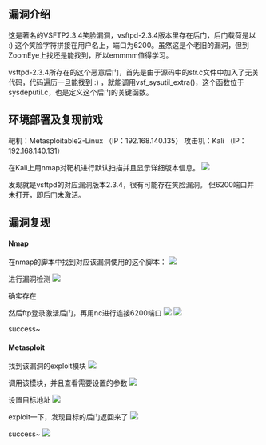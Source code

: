 ## 漏洞介绍
这是著名的VSFTP2.3.4笑脸漏洞，vsftpd-2.3.4版本里存在后门，后门载荷是以 :) 这个笑脸字符拼接在用户名上，端口为6200。虽然这是个老旧的漏洞，但到ZoomEye上找还是能找到，所以emmmm值得学习。

vsftpd-2.3.4所存在的这个恶意后门，首先是由于源码中的str.c文件中加入了无关代码，代码遍历一旦能找到 :) ，就能调用vsf_sysutil_extra()，这个函数位于sysdeputil.c，也是定义这个后门的关键函数。

## 环境部署及复现前戏
靶机：Metasploitable2-Linux （IP：192.168.140.135）
攻击机：Kali （IP：192.168.140.131）

在Kali上用nmap对靶机进行默认扫描并且显示详细版本信息。
![](https://github.com/saiyanlee/Record/blob/master/Sys/CVE-2011-02523/images/1.png)

发现就是vsftpd的对应漏洞版本2.3.4，很有可能存在笑脸漏洞。
但6200端口并未打开，即后门未激活。

## 漏洞复现
#### Nmap
在nmap的脚本中找到对应该漏洞使用的这个脚本：
![](https://github.com/saiyanlee/Record/blob/master/Sys/CVE-2011-02523/images/2.png)

进行漏洞检测
![](https://github.com/saiyanlee/Record/blob/master/Sys/CVE-2011-02523/images/3.png)

确实存在

然后ftp登录激活后门，再用nc进行连接6200端口
![](https://github.com/saiyanlee/Record/blob/master/Sys/CVE-2011-02523/images/9.png)
![](https://github.com/saiyanlee/Record/blob/master/Sys/CVE-2011-02523/images/10.png)

success~

#### Metasploit
找到该漏洞的exploit模块
![](https://github.com/saiyanlee/Record/blob/master/Sys/CVE-2011-02523/images/4.png)

调用该模块，并且查看需要设置的参数
![](https://github.com/saiyanlee/Record/blob/master/Sys/CVE-2011-02523/images/5.png)

设置目标地址
![](https://github.com/saiyanlee/Record/blob/master/Sys/CVE-2011-02523/images/6.png)

exploit一下，发现目标的后门返回来了
![](https://github.com/saiyanlee/Record/blob/master/Sys/CVE-2011-02523/images/7.png)

success~
![](https://github.com/saiyanlee/Record/blob/master/Sys/CVE-2011-02523/images/8.png)
